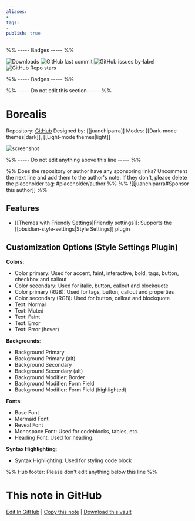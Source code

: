 ```yaml
---
aliases:
- 
tags: 
- 
publish: true
---
```


%% ----- Badges ----- %%

![Downloads](https://img.shields.io/badge/downloads-2001-573E7A?style=for-the-badge&logo=)
![GitHub last commit](https://img.shields.io/github/last-commit/juanchiparra/obsidian-borealis?color=573E7A&label=last%20update&logo=github&style=for-the-badge)
![GitHub issues by-label](https://img.shields.io/github/issues/juanchiparra/obsidian-borealis/help%20wanted?color=573E7A&logo=github&style=for-the-badge) 
![GitHub Repo stars](https://img.shields.io/github/stars/juanchiparra/obsidian-borealis?color=573E7A&logo=github&style=for-the-badge)

%% ----- Badges ----- %%

%% ----- Do not edit this section ----- %%

# Borealis

Repository: [GitHub](https://github.com/juanchiparra/obsidian-borealis)
Designed by: [[juanchiparra]]
Modes: [[Dark-mode themes|dark]], [[Light-mode themes|light]]



![screenshot](https://github.com/juanchiparra/obsidian-borealis/raw/HEAD/docs/dark-cover.png)

%% ----- Do not edit anything above this line ----- %% 

%% Does the repository or author have any sponsoring links? Uncomment the next line and add them to the author's note. If they don't, please delete the placeholder tag: #placeholder/author %%
%% ![[juanchiparra#Sponsor this author]] %%


## Features

- [[Themes with Friendly Settings|Friendly settings]]: Supports the [[obsidian-style-settings|Style Settings]] plugin

## Customization Options (Style Settings Plugin) 

**Colors**: 
- Color primary: Used for accent, faint, interactive, bold, tags, button, checkbox and callout
- Color secondary: Used for italic, button, callout and blockquote
- Color primary (RGB): Used for tags, button, callout and properties
- Color secondary (RGB): Used for button, callout and blockquote
- Text: Normal
- Text: Muted
- Text: Faint
- Text: Error
- Text: Error (hover)

**Backgrounds**: 
- Background Primary
- Background Primary (alt)
- Background Secondary
- Background Secondary (alt)
- Background Modifier: Border
- Background Modifier: Form Field
- Background Modifier: Form Field (highlighted)

**Fonts**: 
- Base Font
- Mermaid Font
- Reveal Font
- Monospace Font: Used for codeblocks, tables, etc.
- Heading Font: Used for heading.

**Syntax Highlighting**: 
- Syntax Highlighting: Used for styling code block


%% Hub footer: Please don't edit anything below this line %%

# This note in GitHub

<span class="git-footer">[Edit In GitHub](https://github.dev/obsidian-community/obsidian-hub/blob/main/02%20-%20Community%20Expansions/02.05%20All%20Community%20Expansions/Themes/Borealis.md "git-hub-edit-note") | [Copy this note](https://raw.githubusercontent.com/obsidian-community/obsidian-hub/main/02%20-%20Community%20Expansions/02.05%20All%20Community%20Expansions/Themes/Borealis.md "git-hub-copy-note") | [Download this vault](https://github.com/obsidian-community/obsidian-hub/archive/refs/heads/main.zip "git-hub-download-vault") </span>
